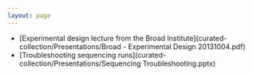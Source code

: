 ```yaml
---
layout: page
---
```


- [Experimental design lecture from the Broad Institute](curated-collection/Presentations/Broad - Experimental Design 20131004.pdf)
- [Troubleshooting sequencing runs](curated-collection/Presentations/Sequencing Troubleshooting.pptx)